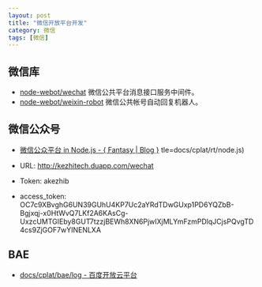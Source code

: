 ```yaml
---
layout: post
title: "微信开放平台开发"
category: 微信
tags: [微信]
--- 
```


## 微信库

- [node-webot/wechat](https://github.com/node-webot/wechat) 微信公共平台消息接口服务中间件。
- [node-webot/weixin-robot](https://github.com/node-webot/weixin-robot) 微信公共帐号自动回复机器人。

## 微信公众号

- [微信公众平台 in Node.js - { Fantasy | Blog }](http://blog.fantasyshao.com/2013-10-node-wechat-demo/)
tle=docs/cplat/rt/node.js)


- URL: http://kezhitech.duapp.com/wechat
- Token: akezhib
- access_token: OC7c9XBvghG6UN39GUhU4KP7Uc2aYRdTDwGUxp1PD6YQZbB-Bgjxqj-x0HtWvQ7LKf2A6KAsCg-UxzcUMTGIEby8GUT7tzzjBEWh8XN6PjwIXjMLYmFzmPDlqJCjsPQvgTD4cs9ZjGOF7wYINENLXA


## BAE

- [docs/cplat/bae/log - 百度开放云平台](http://developer.baidu.com/wiki/index.php?title=docs/cplat/bae/log)
